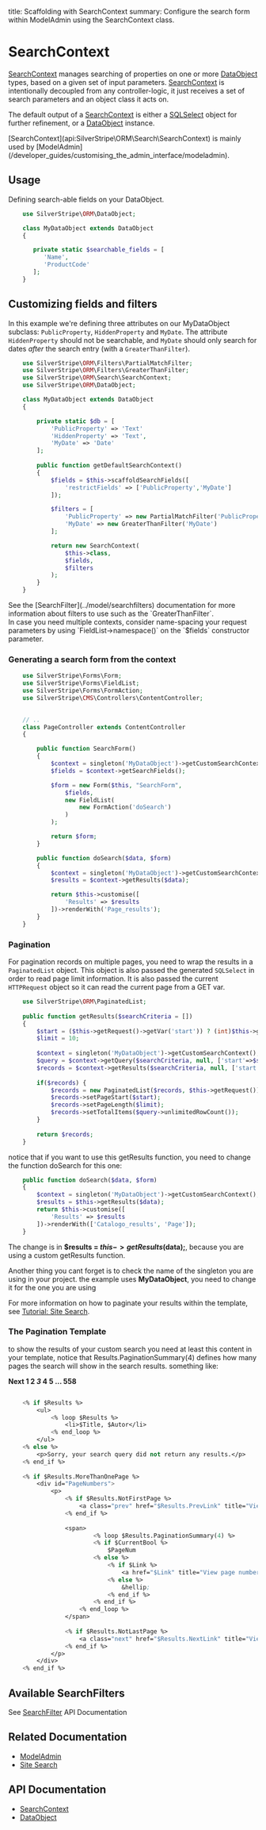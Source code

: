 title: Scaffolding with SearchContext
summary: Configure the search form within ModelAdmin using the SearchContext class.

# SearchContext

[SearchContext](api:SilverStripe\ORM\Search\SearchContext) manages searching of properties on one or more [DataObject](api:SilverStripe\ORM\DataObject) types, based on a given set of
input parameters. [SearchContext](api:SilverStripe\ORM\Search\SearchContext) is intentionally decoupled from any controller-logic, it just receives a set of
search parameters and an object class it acts on.

The default output of a [SearchContext](api:SilverStripe\ORM\Search\SearchContext) is either a [SQLSelect](api:SilverStripe\ORM\Queries\SQLSelect) object for further refinement, or a
[DataObject](api:SilverStripe\ORM\DataObject) instance.

<div class="notice" markdown="1">
[SearchContext](api:SilverStripe\ORM\Search\SearchContext) is mainly used by [ModelAdmin](/developer_guides/customising_the_admin_interface/modeladmin).
</div>

## Usage

Defining search-able fields on your DataObject.


```php
    use SilverStripe\ORM\DataObject;

    class MyDataObject extends DataObject 
    {

       private static $searchable_fields = [
          'Name',
          'ProductCode'
       ];
    }

```

## Customizing fields and filters

In this example we're defining three attributes on our MyDataObject subclass: `PublicProperty`, `HiddenProperty`
and `MyDate`. The attribute `HiddenProperty` should not be searchable, and `MyDate` should only search for dates
*after* the search entry (with a `GreaterThanFilter`).


```php
    use SilverStripe\ORM\Filters\PartialMatchFilter;
    use SilverStripe\ORM\Filters\GreaterThanFilter;
    use SilverStripe\ORM\Search\SearchContext;
    use SilverStripe\ORM\DataObject;

    class MyDataObject extends DataObject 
    {

        private static $db = [
            'PublicProperty' => 'Text'
            'HiddenProperty' => 'Text',
            'MyDate' => 'Date'
        ];
        
        public function getDefaultSearchContext() 
        {
            $fields = $this->scaffoldSearchFields([
                'restrictFields' => ['PublicProperty','MyDate']
            ]);

            $filters = [
                'PublicProperty' => new PartialMatchFilter('PublicProperty'),
                'MyDate' => new GreaterThanFilter('MyDate')
            ];

            return new SearchContext(
                $this->class, 
                $fields, 
                $filters
            );
        }
    }

```

<div class="notice" markdown="1">
See the [SearchFilter](../model/searchfilters) documentation for more information about filters to use such as the
`GreaterThanFilter`.
</div>

<div class="notice" markdown="1">
In case you need multiple contexts, consider name-spacing your request parameters by using `FieldList->namespace()` on
the `$fields` constructor parameter.
</div>

### Generating a search form from the context


```php
    use SilverStripe\Forms\Form;
    use SilverStripe\Forms\FieldList;
    use SilverStripe\Forms\FormAction;
    use SilverStripe\CMS\Controllers\ContentController;

    
    // ..
    class PageController extends ContentController 
    {

        public function SearchForm() 
        {
            $context = singleton('MyDataObject')->getCustomSearchContext();
            $fields = $context->getSearchFields();

            $form = new Form($this, "SearchForm",
                $fields,
                new FieldList(
                    new FormAction('doSearch')
                )
            );

            return $form;
        }

        public function doSearch($data, $form) 
        {
            $context = singleton('MyDataObject')->getCustomSearchContext();
            $results = $context->getResults($data);

            return $this->customise([
                'Results' => $results
            ])->renderWith('Page_results');
        }
    }

```

### Pagination

For pagination records on multiple pages, you need to wrap the results in a
`PaginatedList` object. This object is also passed the generated `SQLSelect`
in order to read page limit information. It is also passed the current
`HTTPRequest` object so it can read the current page from a GET var.


```php
	use SilverStripe\ORM\PaginatedList;
	
    public function getResults($searchCriteria = []) 
    {
        $start = ($this->getRequest()->getVar('start')) ? (int)$this->getRequest()->getVar('start') : 0;
        $limit = 10;
            
        $context = singleton('MyDataObject')->getCustomSearchContext();
        $query = $context->getQuery($searchCriteria, null, ['start'=>$start,'limit'=>$limit]);
        $records = $context->getResults($searchCriteria, null, ['start'=>$start,'limit'=>$limit]);
        
        if($records) {
            $records = new PaginatedList($records, $this->getRequest());
            $records->setPageStart($start);
            $records->setPageLength($limit);
            $records->setTotalItems($query->unlimitedRowCount());
        }
        
        return $records;
    }

```

notice that if you want to use this getResults function, you need to change the function doSearch for this one:


```php
    public function doSearch($data, $form) 
    {
        $context = singleton('MyDataObject')->getCustomSearchContext();
        $results = $this->getResults($data);
        return $this->customise([
            'Results' => $results
        ])->renderWith(['Catalogo_results', 'Page']);
    }

```

The change is in **$results = $this->getResults($data);**, because you are using a custom getResults function.

Another thing you cant forget is to check the name of the singleton you are using in your project. the example uses
**MyDataObject**, you need to change it for the one you are using

For more information on how to paginate your results within the template, see [Tutorial: Site Search](/tutorials/4-site-search).


### The Pagination Template

to show the results of your custom search you need at least this content in your template, notice that
Results.PaginationSummary(4) defines how many pages the search will show in the search results. something like:

**Next   1 2  *3*  4  5 &hellip; 558**  
```ss

    <% if $Results %>
        <ul>
            <% loop $Results %>
                <li>$Title, $Autor</li>
            <% end_loop %>
        </ul>
    <% else %>
        <p>Sorry, your search query did not return any results.</p>
    <% end_if %>
    
    <% if $Results.MoreThanOnePage %>
        <div id="PageNumbers">
            <p>
                <% if $Results.NotFirstPage %>
                    <a class="prev" href="$Results.PrevLink" title="View the previous page">Prev</a>
                <% end_if %>
            
                <span>
                        <% loop $Results.PaginationSummary(4) %>
                        <% if $CurrentBool %>
                            $PageNum
                        <% else %>
                            <% if $Link %>
                                <a href="$Link" title="View page number $PageNum">$PageNum</a>
                            <% else %>
                                &hellip;
                            <% end_if %>
                        <% end_if %>
                    <% end_loop %>
                </span>
            
                <% if $Results.NotLastPage %>
                    <a class="next" href="$Results.NextLink" title="View the next page">Next</a>
                <% end_if %>
            </p>
        </div>
    <% end_if %>
```

## Available SearchFilters

See [SearchFilter](api:SilverStripe\ORM\Filters\SearchFilter) API Documentation


## Related Documentation

* [ModelAdmin](/developer_guides/customising_the_admin_interface/modeladmin)
* [Site Search](/tutorials/site_search)

## API Documentation

* [SearchContext](api:SilverStripe\ORM\Search\SearchContext)
* [DataObject](api:SilverStripe\ORM\DataObject)

